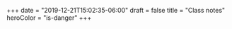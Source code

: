 +++
date = "2019-12-21T15:02:35-06:00"
draft = false
title = "Class notes"
heroColor = "is-danger"
+++
